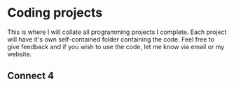 # Coding projects
This is where I will collate all programming projects I complete. Each project will have it's own self-contained folder containing the code. Feel free to give feedback and if you wish to use the code, let me know via email or my website.

## Connect 4
